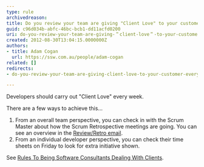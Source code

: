 ```yaml
---
type: rule
archivedreason: 
title: Do you review your team are giving "Client Love" to your customer every Friday?
guid: c96d034b-abfc-46bc-bcb1-dd11acfd0200
uri: do-you-review-your-team-are-giving-＂client-love＂-to-your-customer-every-friday
created: 2012-08-30T13:04:15.0000000Z
authors:
- title: Adam Cogan
  url: https://ssw.com.au/people/adam-cogan
related: []
redirects:
- do-you-review-your-team-are-giving-client-love-to-your-customer-every-friday

---
```


Developers should carry out "Client Love" every week.

There are a few ways to achieve this...

<!--endintro-->

1. From an overall team perspective, you can check in with the Scrum Master about how the Scrum Retrospective meetings are going. You can see an overview in the [Review/Retro email](/do-you-create-a-sprint-review-retro-email).
2. From an individual developer perspective, you can check their time sheets on Friday to look for extra initiative shown.


See [Rules
                        To Being Software Consultants Dealing With Clients](/do-you-build-the-client-relationship-by-completing-＂client-love＂-each-week-%28aka-customer-love%29).
